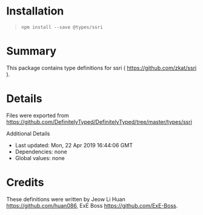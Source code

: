 # Installation
> `npm install --save @types/ssri`

# Summary
This package contains type definitions for ssri ( https://github.com/zkat/ssri ).

# Details
Files were exported from https://github.com/DefinitelyTyped/DefinitelyTyped/tree/master/types/ssri

Additional Details
 * Last updated: Mon, 22 Apr 2019 16:44:06 GMT
 * Dependencies: none
 * Global values: none

# Credits
These definitions were written by Jeow Li Huan <https://github.com/huan086>, ExE Boss <https://github.com/ExE-Boss>.
